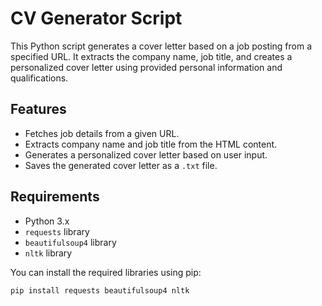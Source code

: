 # CV Generator Script

This Python script generates a cover letter based on a job posting from a specified URL. It extracts the company name, job title, and creates a personalized cover letter using provided personal information and qualifications.
## Features

- Fetches job details from a given URL.
- Extracts company name and job title from the HTML content.
- Generates a personalized cover letter based on user input.
- Saves the generated cover letter as a `.txt` file.

## Requirements

- Python 3.x
- `requests` library
- `beautifulsoup4` library
- `nltk` library

You can install the required libraries using pip:

```bash
pip install requests beautifulsoup4 nltk
